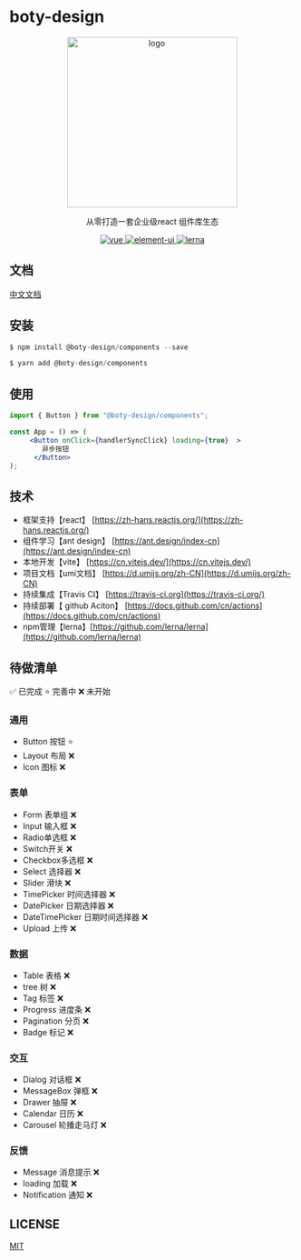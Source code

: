 # boty-design

<p align="center">
    <img alt="logo" src="https://avatars.githubusercontent.com/u/79920730" width="300" height="300">
</p>
<p align="center">从零打造一套企业级react 组件库生态</p>

<p align="center">
  <a href="https://github.com/boty-design/boty-design">
    <img src="https://img.shields.io/badge/react-组件库-blue.svg" alt="vue">
  </a>
  <a href="https://github.com/boty-design/boty-design">
    <img src="https://img.shields.io/badge/license-MIT-green.svg" alt="element-ui">
  </a>
  <a href="https://github.com/boty-design/boty-design">
    <img src="https://img.shields.io/badge/maintained%20with-lerna-cc00ff.svg" alt="lerna">
  </a>
</p>


## 文档

[中文文档](https://boty-design.github.io/boty-design/)

## 安装
```jsx
$ npm install @boty-design/components --save

$ yarn add @boty-design/components

```

## 使用
```jsx
import { Button } from "@boty-design/components";

const App = () => (
     <Button onClick={handlerSyncClick} loading={true}  >
        异步按钮
      </Button>
);
```

## 技术

- 框架支持【react】 [https://zh-hans.reactjs.org/](https://zh-hans.reactjs.org/)
- 组件学习【ant design】 [https://ant.design/index-cn](https://ant.design/index-cn)
- 本地开发【vite】 [https://cn.vitejs.dev/](https://cn.vitejs.dev/)
- 项目文档【umi文档】 [https://d.umijs.org/zh-CN](https://d.umijs.org/zh-CN)
- 持续集成【Travis CI】 [https://travis-ci.org](https://travis-ci.org/)
- 持续部署【 github Aciton】 [https://docs.github.com/cn/actions](https://docs.github.com/cn/actions)
- npm管理【lerna】[https://github.com/lerna/lerna](https://github.com/lerna/lerna)


## 待做清单

✅ 已完成
⭐️ 完善中
❌ 未开始
### 通用
- Button 按钮 ⭐️ 
- Layout 布局 ❌
- Icon 图标 ❌

### 表单
- Form 表单组 ❌
- Input 输入框 ❌
- Radio单选框 ❌
- Switch开关 ❌
- Checkbox多选框 ❌
- Select 选择器 ❌
- Slider 滑块 ❌
- TimePicker 时间选择器 ❌
- DatePicker 日期选择器 ❌
- DateTimePicker 日期时间选择器 ❌
- Upload 上传 ❌


### 数据
- Table 表格 ❌
- tree 树 ❌
- Tag 标签 ❌
- Progress 进度条 ❌
- Pagination 分页 ❌
- Badge 标记 ❌

### 交互

- Dialog 对话框 ❌
- MessageBox 弹框 ❌
- Drawer 抽屉 ❌
- Calendar 日历 ❌
- Carousel 轮播走马灯 ❌


### 反馈

- Message 消息提示 ❌
- loading 加载 ❌
- Notification 通知 ❌

## LICENSE

[MIT](https://en.wikipedia.org/wiki/MIT_License)



